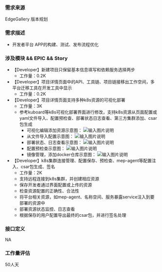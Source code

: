 ### 需求来源

EdgeGallery 版本规划

### 需求描述
- 开发者平台 APP的构建、测试、发布流程优化

### 涉及模块 && EPIC && Story
- 【Developer】新建项目只保留基本信息填写和依赖服务选择两步
    - 工作量：0.2K
- 【Developer】项目详情页面中的API、工具链、项目链接移出工作空间，多平台迁移工具在开发工具中显示
    - 工作量：0.2K
- 【Developer】项目详情页面支持多种k8s资源的可视化部署
    - 工作量：3K
    - 参考kuboard等k8s可视化部署界面进行修改，支持k8s资源从页面配置或yaml文件导入、配置预检查、部署状态日志查看、第三方集群添加、csar包生成
      - 可视化编辑添加资源示意图：
      ![输入图片说明](https://images.gitee.com/uploads/images/2020/0811/170833_fb25b157_7783954.jpeg "20200811165543.jpg")
      - 从文件导入配置示意图：
      ![输入图片说明](https://images.gitee.com/uploads/images/2020/0811/171002_2d7f4fa8_7783954.jpeg "20200811170953.jpg")
      - 部署状态、日志查看示意图：
      ![输入图片说明](https://images.gitee.com/uploads/images/2020/0811/171114_1130e86f_7783954.jpeg "20200811171109.jpg")
      - 配置预检查示意图：
      ![输入图片说明](https://images.gitee.com/uploads/images/2020/0811/171212_ae5b2e42_7783954.jpeg "20200811171205.jpg")
      - 镜像管理，添加docker仓库示意图：
      ![输入图片说明](https://images.gitee.com/uploads/images/2020/0811/171335_efc9ac1b_7783954.jpeg "20200811171329.jpg")
- 【Developer】k8s集群连接管理、配置保存、预检查、mep-agent等配置注入、csar包生成、签名
    - 工作量：2K
    - 支持远程连接到k8s集群，并创建相应资源
    - 保存开发者通过界面配置或上传的资源
    - 检查资源配置的正确性、合法性
    - 将平台相关资源，如mep-agent、名称空间、服务暴露service注入到要部署的资源中
    - 部署资源状态监控、日志查看
    - 根据保存的用户配置导出最终的csar包，并进行签名处理
###  接口定义
NA

### 工作量评估
50人天